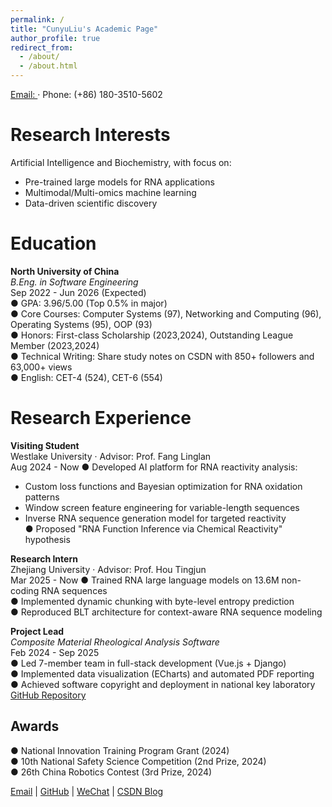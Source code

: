 ```yaml
---
permalink: /
title: "CunyuLiu's Academic Page"
author_profile: true
redirect_from: 
  - /about/
  - /about.html
---
```


[Email: ](mailto:liucunyu@westlake.edu.cn) · Phone: (+86) 180-3510-5602

# Research Interests
Artificial Intelligence and Biochemistry, with focus on:
- Pre-trained large models for RNA applications
- Multimodal/Multi-omics machine learning
- Data-driven scientific discovery

# Education
**North University of China**  
*B.Eng. in Software Engineering*  
Sep 2022 - Jun 2026 (Expected)  
● GPA: 3.96/5.00 (Top 0.5% in major)  
● Core Courses: Computer Systems (97), Networking and Computing (96), Operating Systems (95), OOP (93)  
● Honors: First-class Scholarship (2023,2024), Outstanding League Member (2023,2024)  
● Technical Writing: Share study notes on CSDN with 850+ followers and 63,000+ views  
● English: CET-4 (524), CET-6 (554)

# Research Experience

**Visiting Student**  
Westlake University · Advisor: Prof. Fang Linglan  
Aug 2024 - Now
● Developed AI platform for RNA reactivity analysis:  
  - Custom loss functions and Bayesian optimization for RNA oxidation patterns  
  - Window screen feature engineering for variable-length sequences  
  - Inverse RNA sequence generation model for targeted reactivity  
● Proposed "RNA Function Inference via Chemical Reactivity" hypothesis  

**Research Intern**  
Zhejiang University · Advisor: Prof. Hou Tingjun  
Mar 2025 - Now
● Trained RNA large language models on 13.6M non-coding RNA sequences  
● Implemented dynamic chunking with byte-level entropy prediction  
● Reproduced BLT architecture for context-aware RNA sequence modeling  

**Project Lead**  
*Composite Material Rheological Analysis Software*  
Feb 2024 - Sep 2025  
● Led 7-member team in full-stack development (Vue.js + Django)  
● Implemented data visualization (ECharts) and automated PDF reporting  
● Achieved software copyright and deployment in national key laboratory  
[GitHub Repository](https://github.com/zbdx-lcy/SPFProject)  

## Awards
● National Innovation Training Program Grant (2024)  
● 10th National Safety Science Competition (2nd Prize, 2024)  
● 26th China Robotics Contest (3rd Prize, 2024)  

[Email](mailto:liucunyu@westlake.edu.cn) | 
[GitHub](your-github-link) | 
[WeChat](../images/wechat.jpg) | 
[CSDN Blog](your-csdn-link)  
